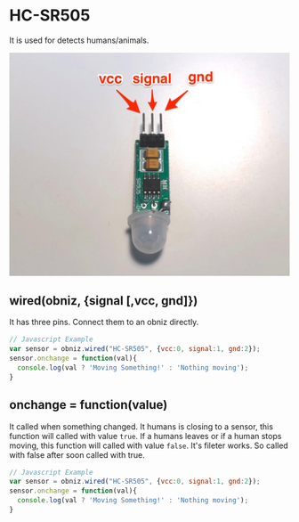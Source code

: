 # HC-SR505

It is used for detects humans/animals.

![](image.jpg)


## wired(obniz, {signal [,vcc, gnd]})

It has three pins. Connect them to an obniz directly.

```Javascript
// Javascript Example
var sensor = obniz.wired("HC-SR505", {vcc:0, signal:1, gnd:2});
sensor.onchange = function(val){
  console.log(val ? 'Moving Something!' : 'Nothing moving');
}
```

## onchange = function(value)

It called when something changed.
It humans is closing to a sensor, this function will called with value `true`.
If a humans leaves or if a human stops moving, this function will called with value `false`.
It's fileter works. So called with false after soon called with true.

```Javascript
// Javascript Example
var sensor = obniz.wired("HC-SR505", {vcc:0, signal:1, gnd:2});
sensor.onchange = function(val){
  console.log(val ? 'Moving Something!' : 'Nothing moving');
}
```